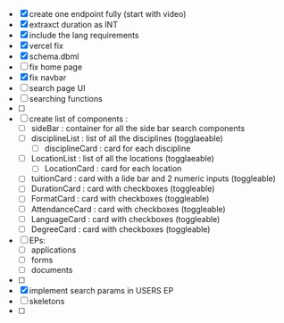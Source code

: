 - [x] create one endpoint fully (start with video) 
- [x] extraxct duration as INT 
- [x] include the lang requirements
- [x] vercel fix
- [x] schema.dbml 
- [ ] fix home page 
- [x] fix navbar 
- [ ] search page UI
- [ ] searching functions
- [ ] 
- [ ] create list of components : 
  - [ ] sideBar : container for all the side bar search components
  - [ ] disciplineList : list of all the disciplines (togglaeable)
    - [ ] disciplineCard : card for each discipline
  - [ ] LocationList : list of all the locations (togglaeable)
    - [ ] LocationCard : card for each location 
  - [ ] tuitionCard : card with a lide bar and 2 numeric inputs (toggleable)
  - [ ] DurationCard : card with checkboxes (toggleable)
  - [ ] FormatCard : card with checkboxes (toggleable)
  - [ ] AttendanceCard : card with checkboxes (toggleable)
  - [ ] LanguageCard : card with checkboxes (toggleable)
  - [ ] DegreeCard : card with checkboxes (toggleable)
- [ ] EPs: 
  - [ ] applications
  - [ ] forms 
  - [ ] documents
- [ ] 
- [x] implement search params in USERS EP
- [ ] skeletons 
- [ ] 


